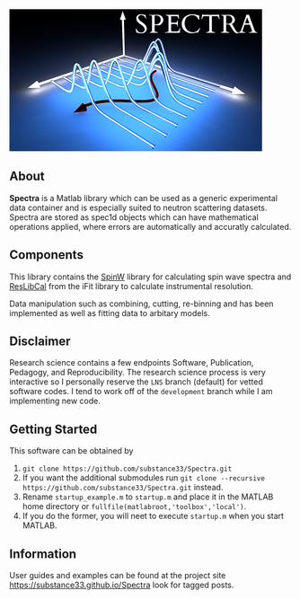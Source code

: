 <img src="spectra_logo.png" width="450">

## About

**Spectra** is a Matlab library which can be used as a generic experimental data container and is especially suited to neutron scattering datasets. Spectra are stored as spec1d objects which can have mathematical operations applied, where errors are automatically and accuratly calculated.

## Components
This library contains the [SpinW](https://www.github.com/tsdev/spinw) library for calculating spin wave spectra and [ResLibCal](https://www.github.com/McStasMcXtrace/iFit) from the iFit library to calculate instrumental resolution.

Data manipulation such as combining, cutting, re-binning and has been implemented as well as fitting data to arbitary models.

## Disclaimer

Research science contains a few endpoints Software, Publication, Pedagogy, and Reproducibility.  The research science process is very interactive so I personally reserve the ``LNS`` branch (default) for vetted software codes.  I tend to work off of the ``development`` branch while I am implementing new code.

## Getting Started

This software can be obtained by

1. ``git clone https://github.com/substance33/Spectra.git``
2. If you want the additional submodules run ``git clone --recursive https://github.com/substance33/Spectra.git`` instead.
3. Rename ``startup_example.m`` to ``startup.m`` and place it in the MATLAB home directory or ```fullfile(matlabroot,'toolbox','local')```.
4. If you do the former, you will neet to execute ``startup.m`` when you start MATLAB.

## Information
User guides and examples can be found at the project site https://substance33.github.io/Spectra look for tagged posts.
